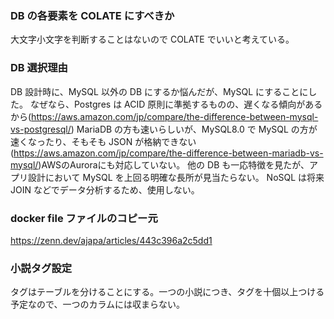 ### DB の各要素を COLATE にすべきか

大文字小文字を判断することはないので COLATE でいいと考えている。

### DB 選択理由

DB 設計時に、MySQL 以外の DB にするか悩んだが、MySQL にすることにした。
なぜなら、Postgres は ACID 原則に準拠するものの、遅くなる傾向があるから(https://aws.amazon.com/jp/compare/the-difference-between-mysql-vs-postgresql/)
MariaDB の方も速いらしいが、MySQL8.0 で MySQL の方が速くなったり、そもそも JSON が格納できない(https://aws.amazon.com/jp/compare/the-difference-between-mariadb-vs-mysql/)AWSのAuroraにも対応していない。
他の DB も一応特徴を見たが、アプリ設計において MySQL を上回る明確な長所が見当たらない。
NoSQL は将来 JOIN などでデータ分析するため、使用しない。

### docker file ファイルのコピー元

https://zenn.dev/ajapa/articles/443c396a2c5dd1

### 小説タグ設定

タグはテーブルを分けることにする。一つの小説につき、タグを十個以上つける予定なので、一つのカラムには収まらない。
